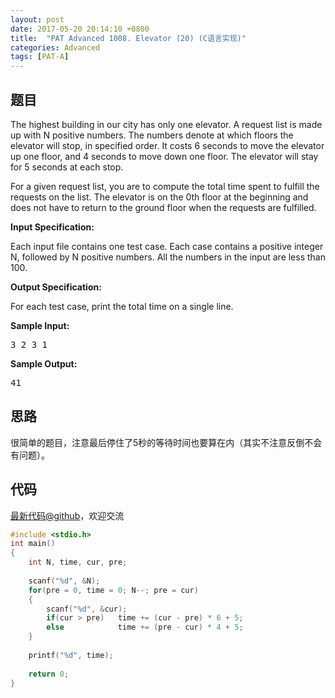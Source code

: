 ```yaml
---
layout: post
date: 2017-05-20 20:14:10 +0800
title:  "PAT Advanced 1008. Elevator (20) (C语言实现)"
categories: Advanced
tags: [PAT-A]
---
```


## 题目

<div id="problemContent">
<p>The highest building in our city has only one elevator. A request list is made up with N positive numbers. The numbers denote at which floors the elevator will stop, in specified order. It costs 6 seconds to move the elevator up one floor, and 4 seconds to move down one floor. The elevator will stay for 5 seconds at each stop.</p>
<p>For a given request list, you are to compute the total time spent to fulfill the requests on the list. The elevator is on the 0th floor at the beginning and does not have to return to the ground floor when the requests are fulfilled.</p>
<p><b>
Input Specification:
</b></p>
<p>Each input file contains one test case. Each case contains a positive integer N, followed by N positive numbers. All the numbers in the input are less than 100.</p>
<p><b>
Output Specification:
</b></p>
<p>For each test case, print the total time on a single line. </p>
<b>Sample Input:</b><pre>
3 2 3 1
</pre>
<b>Sample Output:</b><pre>
41
</pre>
</div>

## 思路

很简单的题目，注意最后停住了5秒的等待时间也要算在内（其实不注意反倒不会有问题）。

## 代码

[最新代码@github](https://github.com/OliverLew/PAT/blob/master/PATAdvanced/1008.c)，欢迎交流
```c
#include <stdio.h>
int main()
{
    int N, time, cur, pre;
    
    scanf("%d", &N);
    for(pre = 0, time = 0; N--; pre = cur)
    {
        scanf("%d", &cur);
        if(cur > pre)   time += (cur - pre) * 6 + 5;
        else            time += (pre - cur) * 4 + 5;
    }
    
    printf("%d", time);
    
    return 0;
}

```